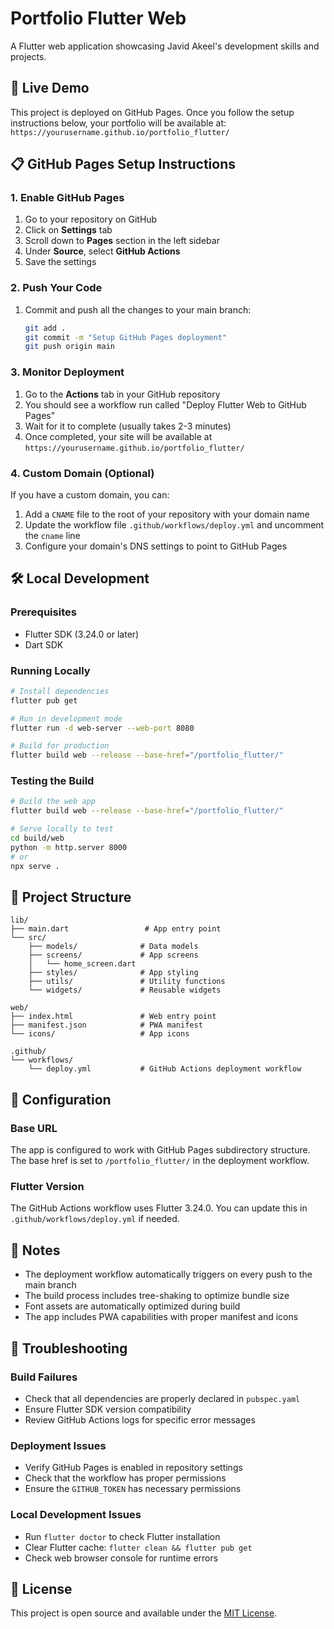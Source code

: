 # Portfolio Flutter Web

A Flutter web application showcasing Javid Akeel's development skills and projects.

## 🚀 Live Demo

This project is deployed on GitHub Pages. Once you follow the setup instructions below, your portfolio will be available at:
`https://yourusername.github.io/portfolio_flutter/`

## 📋 GitHub Pages Setup Instructions

### 1. Enable GitHub Pages
1. Go to your repository on GitHub
2. Click on **Settings** tab
3. Scroll down to **Pages** section in the left sidebar
4. Under **Source**, select **GitHub Actions**
5. Save the settings

### 2. Push Your Code
1. Commit and push all the changes to your main branch:
   ```bash
   git add .
   git commit -m "Setup GitHub Pages deployment"
   git push origin main
   ```

### 3. Monitor Deployment
1. Go to the **Actions** tab in your GitHub repository
2. You should see a workflow run called "Deploy Flutter Web to GitHub Pages"
3. Wait for it to complete (usually takes 2-3 minutes)
4. Once completed, your site will be available at `https://yourusername.github.io/portfolio_flutter/`

### 4. Custom Domain (Optional)
If you have a custom domain, you can:
1. Add a `CNAME` file to the root of your repository with your domain name
2. Update the workflow file `.github/workflows/deploy.yml` and uncomment the `cname` line
3. Configure your domain's DNS settings to point to GitHub Pages

## 🛠️ Local Development

### Prerequisites
- Flutter SDK (3.24.0 or later)
- Dart SDK

### Running Locally
```bash
# Install dependencies
flutter pub get

# Run in development mode
flutter run -d web-server --web-port 8080

# Build for production
flutter build web --release --base-href="/portfolio_flutter/"
```

### Testing the Build
```bash
# Build the web app
flutter build web --release --base-href="/portfolio_flutter/"

# Serve locally to test
cd build/web
python -m http.server 8000
# or
npx serve .
```

## 📁 Project Structure

```
lib/
├── main.dart                 # App entry point
└── src/
    ├── models/              # Data models
    ├── screens/             # App screens
    │   └── home_screen.dart
    ├── styles/              # App styling
    ├── utils/               # Utility functions
    └── widgets/             # Reusable widgets

web/
├── index.html               # Web entry point
├── manifest.json            # PWA manifest
└── icons/                   # App icons

.github/
└── workflows/
    └── deploy.yml           # GitHub Actions deployment workflow
```

## 🔧 Configuration

### Base URL
The app is configured to work with GitHub Pages subdirectory structure. The base href is set to `/portfolio_flutter/` in the deployment workflow.

### Flutter Version
The GitHub Actions workflow uses Flutter 3.24.0. You can update this in `.github/workflows/deploy.yml` if needed.

## 📝 Notes

- The deployment workflow automatically triggers on every push to the main branch
- The build process includes tree-shaking to optimize bundle size
- Font assets are automatically optimized during build
- The app includes PWA capabilities with proper manifest and icons

## 🐛 Troubleshooting

### Build Failures
- Check that all dependencies are properly declared in `pubspec.yaml`
- Ensure Flutter SDK version compatibility
- Review GitHub Actions logs for specific error messages

### Deployment Issues
- Verify GitHub Pages is enabled in repository settings
- Check that the workflow has proper permissions
- Ensure the `GITHUB_TOKEN` has necessary permissions

### Local Development Issues
- Run `flutter doctor` to check Flutter installation
- Clear Flutter cache: `flutter clean && flutter pub get`
- Check web browser console for runtime errors

## 📄 License

This project is open source and available under the [MIT License](LICENSE).